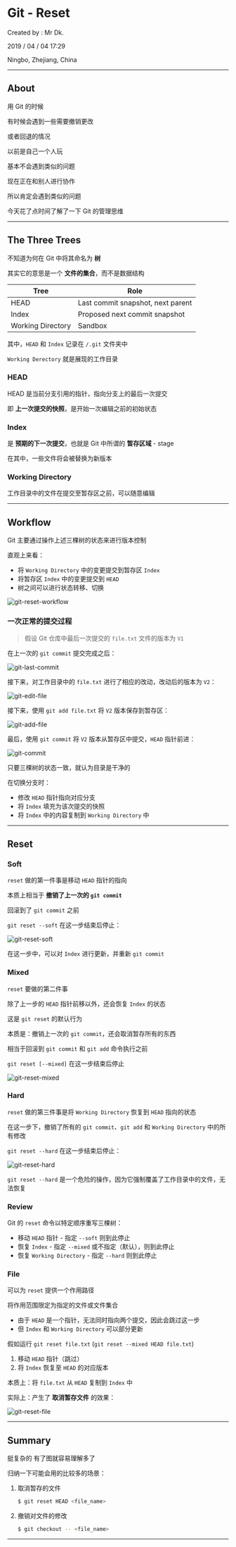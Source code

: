 # Git - Reset

Created by : Mr Dk.

2019 / 04 / 04 17:29

Ningbo, Zhejiang, China

---

## About

用 Git 的时候

有时候会遇到一些需要撤销更改

或者回退的情况

以前是自己一个人玩

基本不会遇到类似的问题

现在正在和别人进行协作

所以肯定会遇到类似的问题

今天花了点时间了解了一下 Git 的管理思维

---

## The Three Trees

不知道为何在 Git 中将其命名为 __树__

其实它的意思是一个 __文件的集合__，而不是数据结构

| Tree              | Role                              |
| ----------------- | --------------------------------- |
| HEAD              | Last commit snapshot, next parent |
| Index             | Proposed next commit snapshot     |
| Working Directory | Sandbox                           |

其中，`HEAD` 和 `Index` 记录在 `/.git` 文件夹中

`Working Derectory` 就是展现的工作目录

### HEAD

HEAD 是当前分支引用的指针，指向分支上的最后一次提交

即 __上一次提交的快照__，是开始一次编辑之前的初始状态

### Index

是 __预期的下一次提交__，也就是 Git 中所谓的 __暂存区域__ - stage

在其中，一些文件将会被替换为新版本

### Working Directory

工作目录中的文件在提交至暂存区之前，可以随意编辑

---

## Workflow

Git 主要通过操作上述三棵树的状态来进行版本控制

直观上来看：

* 将 `Working Directory` 中的变更提交到暂存区 `Index`
* 将暂存区 `Index` 中的变更提交到 `HEAD`
* 树之间可以进行状态转移、切换

![git-reset-workflow](../img/git-reset-workflow.png)

### 一次正常的提交过程

> 假设 Git 仓库中最后一次提交的 `file.txt` 文件的版本为 `V1`

在上一次的 `git commit` 提交完成之后：

![git-last-commit](../img/git-last-commit.png)

接下来，对工作目录中的 `file.txt` 进行了相应的改动，改动后的版本为 `V2`：

![git-edit-file](../img/git-edit-file.png)

接下来，使用 `git add file.txt` 将 `V2` 版本保存到暂存区：

![git-add-file](../img/git-add-file.png)

最后，使用 `git commit` 将 `V2` 版本从暂存区中提交，`HEAD` 指针前进：

![git-commit](../img/git-commit.png)

只要三棵树的状态一致，就认为目录是干净的

在切换分支时：

* 修改 `HEAD` 指针指向对应分支
* 将 `Index` 填充为该次提交的快照
* 将 `Index` 中的内容复制到 `Working Directory` 中

---

## Reset

### Soft

`reset` 做的第一件事是移动 `HEAD` 指针的指向

本质上相当于 __撤销了上一次的 `git commit`__

回滚到了 `git commit` 之前

`git reset --soft` 在这一步结束后停止：

![git-reset-soft](../img/git-reset-soft.png)

在这一步中，可以对 `Index` 进行更新，并重新 `git commit`

### Mixed

`reset` 要做的第二件事

除了上一步的 `HEAD` 指针前移以外，还会恢复 `Index` 的状态

这是 `git reset` 的默认行为

本质是：撤销上一次的 `git commit`，还会取消暂存所有的东西

相当于回滚到 `git commit` 和 `git add` 命令执行之前

`git reset [--mixed]` 在这一步结束后停止

![git-reset-mixed](../img/git-reset-mixed.png)

### Hard

`reset` 做的第三件事是将 `Working Directory` 恢复到 `HEAD` 指向的状态

在这一步下，撤销了所有的 `git commit`、`git add` 和 `Working Directory` 中的所有修改

`git reset --hard` 在这一步结束后停止：

![git-reset-hard](../img/git-reset-hard.png)

`git reset --hard` 是一个危险的操作，因为它强制覆盖了工作目录中的文件，无法恢复

### Review

Git 的 `reset` 命令以特定顺序重写三棵树：

* 移动 `HEAD` 指针 - 指定 `--soft` 则到此停止
* 恢复 `Index` - 指定 `--mixed` 或不指定（默认），则到此停止
* 恢复 `Working Directory` - 指定 `--hard` 则到此停止

### File

可以为 `reset` 提供一个作用路径

将作用范围限定为指定的文件或文件集合

* 由于 `HEAD` 是一个指针，无法同时指向两个提交，因此会跳过这一步
* 但 `Index` 和 `Working Directory` 可以部分更新

假如运行 `git reset file.txt` (`git reset --mixed HEAD file.txt`)

1. 移动 `HEAD` 指针（跳过）
2. 将 `Index` 恢复至 `HEAD` 的对应版本

本质上：将 `file.txt` 从 `HEAD` 复制到 `Index` 中

实际上：产生了 __取消暂存文件__ 的效果：

![git-reset-file](../img/git-reset-file.png)

---

## Summary

挺复杂的 有了图就容易理解多了

归纳一下可能会用的比较多的场景：

1. 取消暂存的文件

   ```bash
   $ git reset HEAD <file_name>
   ```

2. 撤销对文件的修改

   ```bash
   $ git checkout -- <file_name>
   ```

---

